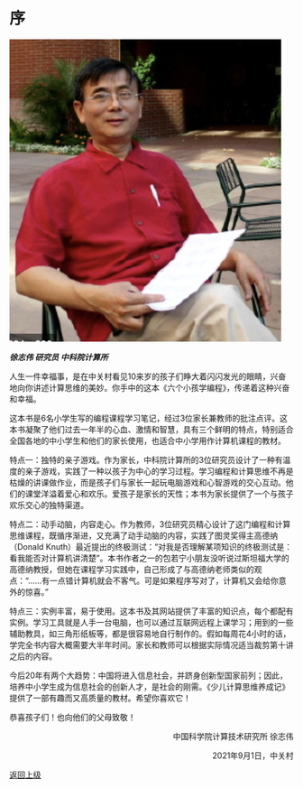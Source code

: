 
# 序 

![Xu](Figures/XuZhiwei.png)

***徐志伟 研究员 中科院计算所***

人生一件幸福事，是在中关村看见10来岁的孩子们睁大着闪闪发光的眼睛，兴奋地向你讲述计算思维的美妙。你手中的这本《六个小孩学编程》，传递着这种兴奋和幸福。

这本书是6名小学生写的编程课程学习笔记，经过3位家长兼教师的批注点评。这本书凝聚了他们过去一年半的心血、激情和智慧，具有三个鲜明的特点，特别适合全国各地的中小学生和他们的家长使用，也适合中小学用作计算机课程的教材。

特点一：独特的亲子游戏。作为家长，中科院计算所的3位研究员设计了一种有温度的亲子游戏，实践了一种以孩子为中心的学习过程。学习编程和计算思维不再是枯燥的讲课做作业，而是孩子们与家长一起玩电脑游戏和心智游戏的交心互动。他们的课堂洋溢着爱心和欢乐。爱孩子是家长的天性；本书为家长提供了一个与孩子欢乐交心的独特渠道。

特点二：动手动脑，内容走心。作为教师，3位研究员精心设计了这门编程和计算思维课程，既循序渐进，又充满了动手动脑的内容，实践了图灵奖得主高德纳（Donald Knuth）最近提出的终极测试：“对我是否理解某项知识的终极测试是：看我能否对计算机讲清楚”。本书作者之一的包若宁小朋友没听说过斯坦福大学的高德纳教授，但她在课程学习实践中，自己形成了与高德纳老师类似的观点：“……有一点错计算机就会不客气。可是如果程序写对了，计算机又会给你意外的惊喜。”

特点三：实例丰富，易于使用。这本书及其网站提供了丰富的知识点，每个都配有实例。学习工具就是人手一台电脑，也可以通过互联网远程上课学习；用到的一些辅助教具，如三角形纸板等，都是很容易地自行制作的。假如每周花4小时的话，学完全书内容大概需要大半年时间。家长和教师可以根据实际情况适当裁剪第十讲之后的内容。

今后20年有两个大趋势：中国将进入信息社会，并跻身创新型国家前列；因此，培养中小学生成为信息社会的创新人才，是社会的刚需。《少儿计算思维养成记》提供了一部有趣而又高质量的教材。希望你喜欢它！


恭喜孩子们！也向他们的父母致敬！

<p align="right">中国科学院计算技术研究所 徐志伟</p>
<p align="right">2021年9月1日，中关村 </p>



[返回上级](index.md)


